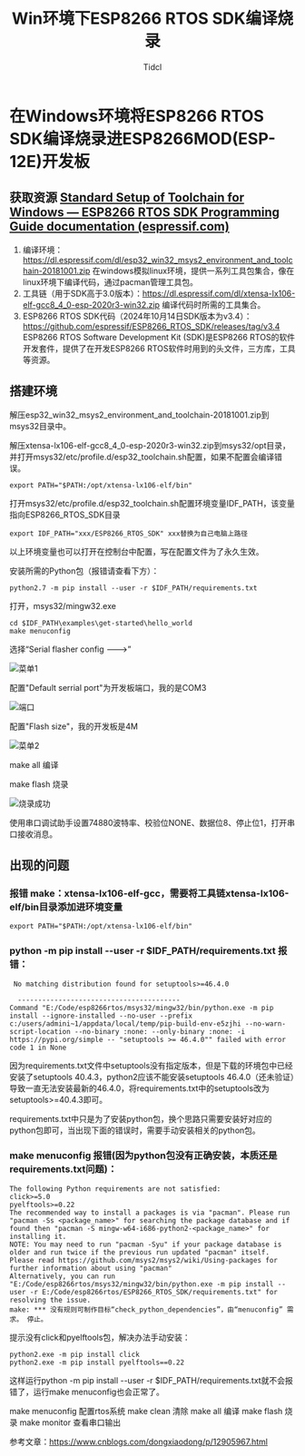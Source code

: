 ﻿---
title: "Win环境下ESP8266 RTOS SDK编译烧录"
subtitle: " "
layout: post
author: "Tidcl"
header-style: text
hidden: false
plchart: true
tags:
  - ESP8266
  - RTOS
---



# 在Windows环境将ESP8266 RTOS SDK编译烧录进ESP8266MOD(ESP-12E)开发板



## 获取资源 [Standard Setup of Toolchain for Windows — ESP8266 RTOS SDK Programming Guide documentation (espressif.com)](https://docs.espressif.com/projects/esp8266-rtos-sdk/en/latest/get-started/windows-setup.html)

1. 编译环境：https://dl.espressif.com/dl/esp32_win32_msys2_environment_and_toolchain-20181001.zip
   在windows模拟linux环境，提供一系列工具包集合，像在linux环境下编译代码，通过pacman管理工具包。
2. 工具链（用于SDK高于3.0版本）：https://dl.espressif.com/dl/xtensa-lx106-elf-gcc8_4_0-esp-2020r3-win32.zip
   编译代码时所需的工具集合。
3. ESP8266 RTOS SDK代码（2024年10月14日SDK版本为v3.4）：https://github.com/espressif/ESP8266_RTOS_SDK/releases/tag/v3.4
   ESP8266 RTOS Software Development Kit (SDK)是ESP8266 RTOS的软件开发套件，提供了在开发ESP8266 RTOS软件时用到的头文件，三方库，工具等资源。

## 搭建环境

解压esp32_win32_msys2_environment_and_toolchain-20181001.zip到msys32目录中。

解压xtensa-lx106-elf-gcc8_4_0-esp-2020r3-win32.zip到msys32/opt目录，并打开msys32/etc/profile.d/esp32_toolchain.sh配置，如果不配置会编译错误。

```shell
export PATH="$PATH:/opt/xtensa-lx106-elf/bin"
```

打开msys32/etc/profile.d/esp32_toolchain.sh配置环境变量IDF_PATH，该变量指向ESP8266_RTOS_SDK目录

```shell
export IDF_PATH="xxx/ESP8266_RTOS_SDK" xxx替换为自己电脑上路径
```

以上环境变量也可以打开在控制台中配置，写在配置文件为了永久生效。

安装所需的Python包（报错请查看下方）：

```shell
python2.7 -m pip install --user -r $IDF_PATH/requirements.txt
```

打开，msys32/mingw32.exe

```shell
cd $IDF_PATH\examples\get-started\hello_world
make menuconfig
```

选择“Serial flasher config --->”

 ![菜单1](https://tidcl.github.io/img/posts/esp8266rtossdk/菜单1.PNG)

配置"Default serrial port"为开发板端口，我的是COM3

![端口](https://tidcl.github.io/img/posts/esp8266rtossdk/端口.PNG)

配置"Flash size"，我的开发板是4M

![菜单2](https://tidcl.github.io/img/posts/esp8266rtossdk/菜单2.PNG)

make all							 编译

make flash					     烧录

![烧录成功](https://tidcl.github.io/img/posts/esp8266rtossdk/烧录成功.PNG)



使用串口调试助手设置74880波特率、校验位NONE、数据位8、停止位1，打开串口接收消息。

## 出现的问题

### 报错 **make：xtensa-lx106-elf-gcc**，需要将工具链**xtensa-lx106-elf/bin**目录添加进环境变量

```
export PATH="$PATH:/opt/xtensa-lx106-elf/bin"
```

### python -m pip install --user -r $IDF_PATH/requirements.txt 报错：

```shell
 No matching distribution found for setuptools>=46.4.0

  ----------------------------------------
Command "E:/Code/esp8266rtos/msys32/mingw32/bin/python.exe -m pip install --ignore-installed --no-user --prefix c:/users/admini~1/appdata/local/temp/pip-build-env-e5zjhi --no-warn-script-location --no-binary :none: --only-binary :none: -i https://pypi.org/simple -- "setuptools >= 46.4.0"" failed with error code 1 in None
```

因为requirements.txt文件中setuptools没有指定版本，但是下载的环境包中已经安装了setuptools 40.4.3，python2应该不能安装setuptools 46.4.0（还未验证）导致一直无法安装最新的46.4.0，将requirements.txt中的setuptools改为setuptools>=40.4.3即可。

requirements.txt中只是为了安装python包，换个思路只需要安装好对应的python包即可，当出现下面的错误时，需要手动安装相关的python包。

### make menuconfig 报错(因为python包没有正确安装，本质还是requirements.txt问题)：

```shell
The following Python requirements are not satisfied:
click>=5.0
pyelftools>=0.22
The recommended way to install a packages is via "pacman". Please run "pacman -Ss <package_name>" for searching the package database and if found then "pacman -S mingw-w64-i686-python2-<package_name>" for installing it.
NOTE: You may need to run "pacman -Syu" if your package database is older and run twice if the previous run updated "pacman" itself.
Please read https://github.com/msys2/msys2/wiki/Using-packages for further information about using "pacman"
Alternatively, you can run "E:/Code/esp8266rtos/msys32/mingw32/bin/python.exe -m pip install --user -r E:/Code/esp8266rtos/ESP8266_RTOS_SDK/requirements.txt" for resolving the issue.
make: *** 没有规则可制作目标“check_python_dependencies”，由“menuconfig” 需求。 停止。
```

提示没有click和pyelftools包，解决办法手动安装：

```shell
python2.exe -m pip install click
python2.exe -m pip install pyelftools==0.22
```


这样运行python -m pip install --user -r $IDF_PATH/requirements.txt就不会报错了，运行make menuconfig也会正常了。



make menuconfig		    配置rtos系统
make clean						清除
make all							 编译
make flash					     烧录
make monitor				  查看串口输出


参考文章：https://www.cnblogs.com/dongxiaodong/p/12905967.html